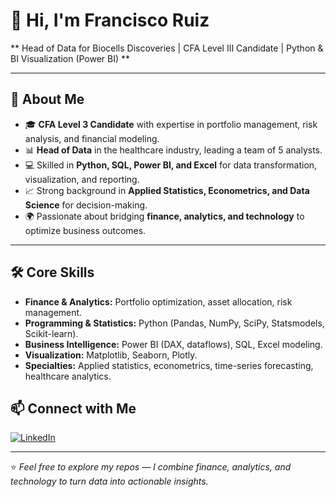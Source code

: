 # 👋 Hi, I'm Francisco Ruiz  

** Head of Data for Biocells Discoveries | CFA Level III Candidate | Python & BI Visualization (Power BI) **

---

## 📌 About Me
- 🎓 **CFA Level 3 Candidate** with expertise in portfolio management, risk analysis, and financial modeling.  
- 📊 **Head of Data** in the healthcare industry, leading a team of 5 analysts.  
- 💻 Skilled in **Python, SQL, Power BI, and Excel** for data transformation, visualization, and reporting.  
- 📈 Strong background in **Applied Statistics, Econometrics, and Data Science** for decision-making.  
- 🌍 Passionate about bridging **finance, analytics, and technology** to optimize business outcomes.  

---

## 🛠 Core Skills
- **Finance & Analytics:** Portfolio optimization, asset allocation, risk management.  
- **Programming & Statistics:** Python (Pandas, NumPy, SciPy, Statsmodels, Scikit-learn).  
- **Business Intelligence:** Power BI (DAX, dataflows), SQL, Excel modeling.  
- **Visualization:** Matplotlib, Seaborn, Plotly.  
- **Specialties:** Applied statistics, econometrics, time-series forecasting, healthcare analytics.  


## 📫 Connect with Me
[![LinkedIn](https://img.shields.io/badge/LinkedIn-Connect-blue)](https://www.linkedin.com/in/francisco-data-analyst)  

---

⭐️ *Feel free to explore my repos — I combine finance, analytics, and technology to turn data into actionable insights.*
